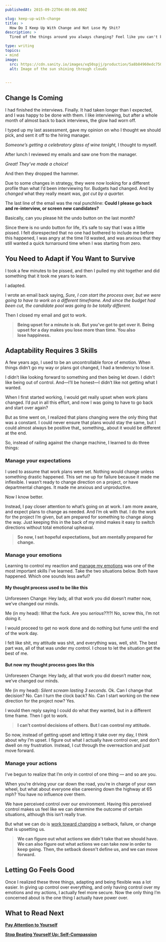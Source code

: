 ```yaml
---
publishedAt: 2015-09-22T04:00:00.000Z

slug: keep-up-with-change
title: >
  How Do I Keep Up With Change and Not Lose My Shit?
description: >
  Tired of the things around you always changing? Feel like you can't keep up? If you want to survive in a world with constant change, you have to adapt. Here's how to start.

type: writing
topics:
- mind
image:
  src: https://cdn.sanity.io/images/xq50spjj/production/5a8b84960edc750541188ae370bcc036aee0213f-2914x1946.jpg
  alt: Image of the sun shining through clouds
  
  
---
```


## Change Is Coming

I had finished the interviews. Finally. It had taken longer than I expected, and I was happy to be done with them. I like interviewing, but after a whole month of almost back to back interviews, the glow had worn off.

I typed up my last assessment, gave my opinion on who I thought we should pick, and sent it off to the hiring manager.

_Someone’s getting a celebratory glass of wine tonight,_ I thought to myself.

After lunch I reviewed my emails and saw one from the manager.

_Great! They’ve made a choice!_

And then they dropped the hammer.

Due to some changes in strategy, they were now looking for a different profile than what I’d been interviewing for. Budgets had changed. And by _changed_ what they really meant was, _got cut by a quarter._

The last line of the email was the real punchline: **Could I please go back and re-interview, or screen new candidates?**

Basically, can you please hit the undo button on the last month?

Since there is no undo button for life, it’s safe to say that I was a little pissed. I felt disrespected that no one had bothered to include me before this happened, I was angry at the time I’d wasted, and was anxious that they still wanted a quick turnaround time when I was starting from zero.

## You Need to Adapt if You Want to Survive

I took a few minutes to be pissed, and then I pulled my shit together and did something that it took me years to learn.

I adapted.

I wrote an email back saying, _Sure, I can start the process over, but we were going to have to work on a different timeframe. And since the budget had been cut, the candidate pool was going to be totally different._

Then I closed my email and got to work.

> **Being upset for a minute is ok. But you’ve got to get over it. Being upset for a day makes you lose more than time. You also lose happiness.**

## Adaptability Requires 3 Skills

A few years ago, I used to be an uncontrollable force of emotion. When things didn’t go my way or plans got changed, I had a tendency to lose it.

I didn’t like looking forward to something and then being let down. I didn’t like being out of control. And—I’ll be honest—I didn’t like not getting what I wanted.

When I first started working, I would get really upset when work plans changed. I’d put in all this effort, and now I was going to have to go back and start over again?

But as time went on, I realized that plans changing were the only thing that was a constant. I could never ensure that plans would stay the same, but I could almost always be positive that_ something_ about it would be different at the end.

So, instead of railing against the change machine, I learned to do three things:

### Manage your expectations

I used to assume that work plans were set. Nothing would change unless something drastic happened. This set me up for failure because it made me inflexible. I wasn’t ready to change direction on a project, or have departmental changes. It made me anxious and unproductive.

Now I know better.

Instead, I pay closer attention to what’s going on at work. I am more aware, and expect plans to change as needed. And I’m ok with that. I do the work for the project I’m given, but am prepared for something to change along the way. Just keeping this in the back of my mind makes it easy to switch directions without total emotional upheaval.

> **So now, I set hopeful expectations, but am mentally prepared for change.**

### Manage your emotions

Learning to control my reaction and [manage my emotions](http://www.mindtools.com/pages/article/newCDV_41.htm) was one of the most important skills I’ve learned. Take the two situations below. Both have happened. Which one sounds less awful?

#### **My thought process used to be like this**

Unforeseen Change: Hey lady, all that work you did doesn’t matter now, we’ve changed our minds.

Me (in my head): What the fuck. Are you _serious_??!?! No, screw this, I’m not doing it.

I would proceed to get no work done and do nothing but fume until the end of the work day.

I felt like shit, my attitude was shit, and everything was, well, shit. The best part was, all of that was under my control. I chose to let the situation get the best of me.

#### **But now my thought process goes like this**

Unforeseen Change: Hey lady, all that work you did doesn’t matter now, we’ve changed our minds.

Me (in my head): _Silent scream lasting 3 seconds._ Ok. Can I change that decision? No. Can I turn the clock back? No. Can I start working on the new direction for the project now? Yes.

I would then reply saying I could do what they wanted, but in a different time frame. Then I got to work.

> **I can’t control decisions of others. But I can control my attitude.**

So now, instead of getting upset and letting it take over my day, I think about why I’m upset. I figure out what I actually have control over, and don’t dwell on my frustration. Instead, I cut through the overreaction and just move forward.

### Manage your actions

I’ve begun to realize that I’m only in control of one thing — and so are you.

When you’re driving your car down the road, you’re in charge of your own wheel, but what about everyone else careening down the highway at 65 mph? You have no influence over them.

We have perceived control over our environment. Having this perceived control makes us feel like we can determine the outcome of certain situations, although this isn’t really true.

But what we can do is [work toward changing](https://www.psychologytoday.com/blog/the-squeaky-wheel/201407/the-secret-overcoming-any-setback) a setback, failure, or change that is upsetting us.

> **We can figure out what actions we didn’t take that we should have. We can also figure out what actions we can take now in order to keep going. Then, the setback doesn’t define us, and we can move forward.**

## Letting Go Feels Good

Once I realized these three things, adapting and being flexible was a lot easier. In giving up control over everything, and only having control over my emotions and my actions, I actually feel more secure. Now the only thing I’m concerned about is the one thing I actually have power over.

## What to Read Next

[**Pay Attention to Yourself**](https://marisamorby.com/pay-attention-to-yourself/)

[**Stop Beating Yourself Up: Self-Compassion**](https://marisamorby.com/self-compassion/)